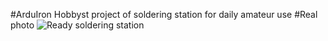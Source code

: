 #ArduIron
Hobbyst project of soldering station for daily amateur use
#Real photo
![Ready soldering station](https:/github.com/jakubprzystasz/ArduIron)


